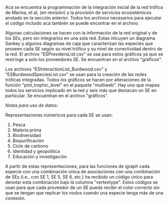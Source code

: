 Acá se encuentra la programmación de la integración inicial de la red trófica de Marina, et al, (en revisión)
y la provisión de servicios ecosistémicos anotado en la sección anterior. Todos los archivos necesarios para
ejecutar el código incluido acá también se puede encontrar en el archivo.

Algunas calculaciones se hacen con la información de la red original y de los SEs, pero sin integrarlos en una
sola red. Estas inlcuyen un diagrama Sankey y algunos diagramas de caja que caracterizan las especies que proveen cada SE según su
nivel trófico y su nivel de conectividad dentro de la red. El archivo "ESProvidersList.csv" se usa para estos 
gráficos ya que se restringe a solo los proveedores SE. Se encuentran en el archivo "gráficos".

Los archivos "ESInteractionList_Burdwood.csv" y "ESBurdwoodSpeciesList.csv" se usan para la creación de las redes
tróficas integradas. Todos los gráficos se hacen por alteraciones de la función "plot_trophic_level" en el paquete 
"multiweb". Hay uno que mapea todos los servicios implicado en la red y seis más que destacan un SE en particular. 
Se encuentran en el archivo "gráficos".



<i>Notas para uso de datos:</i>

Representaciones númericos para cada SE se usan:
1. Pesca
2. Materia prima
3. Biodiversidad
4. Biopurificación
5. Ciclo de carbono
6. Identidad y geopolítica
7. Educación y investigación

A partir de estas representaciones, para las funciones de igraph cada especie con una combinación única de asociaciones 
con una combinación de SEs (i.e., con SE 1, SE 5, SE 6, etc.) ha recibido un código único para denotar esta combinación 
bajo la columna "vertextype". Estos códigos se usan para que cada proveedor de un SE pueda recibir el color correcto sin 
que se tengan que replicar los nodos cuando una especie tenga más de una conexión.
